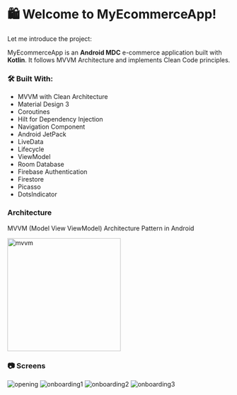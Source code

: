 # 🛍️ Welcome to MyEcommerceApp!
Let me introduce the project:

MyEcommerceApp is an **Android MDC** e-commerce application built with **Kotlin**.
It follows MVVM Architecture and implements Clean Code principles.

### 🛠 Built With:
- MVVM with Clean Architecture
- Material Design 3
- Coroutines
- Hilt for Dependency Injection
- Navigation Component
- Android JetPack
- LiveData
- Lifecycle
- ViewModel
- Room Database
- Firebase Authentication
- Firestore
- Picasso
- DotsIndicator

### Architecture
MVVM (Model View ViewModel) Architecture Pattern in Android

<img src="https://github.com/user-attachments/assets/4d3d3fae-41ef-49ef-8402-1d2fe8900f35" alt="mvvm" height="256">

### 📷 Screens

![opening](https://github.com/user-attachments/assets/2dc4978c-ffbc-4990-b45f-547328b84b1b)
![onboarding1](https://github.com/user-attachments/assets/157dcf48-819c-4aef-b075-42f215f34074)
![onboarding2](https://github.com/user-attachments/assets/849f1dec-8cbc-437c-b43d-e2541b9c177a)
![onboarding3](https://github.com/user-attachments/assets/3da31227-35e4-44cc-9aaf-bae79927ede4)

